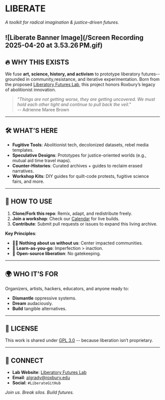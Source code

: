 # LIBERATE 
*A toolkit for radical imagination & justice-driven futures.*  

![Liberate Banner Image](/Screen Recording 2025-04-20 at 3.53.26 PM.gif) 
---

## 🔥 WHY THIS EXISTS  
We fuse **art, science, history, and activism** to prototype liberatory futures--grounded in community,resistance, and iterative experimentation. Born from the proposed [Liberatory Futures Lab](https://roxbury.edu), this project honors Roxbury’s legacy of abolitionist innovation.  

> *"Things are not getting worse, they are getting uncovered. We must hold each other tight and continue to pull back the veil."*  
> -- Adrienne Maree Brown  

---

## 🛠️ WHAT’S HERE  
- **Fugitive Tools**: Abolitionist tech, decolonized datasets, rebel media templates.  
- **Speculative Designs**: Prototypes for justice-oriented worlds (e.g., mutual aid time travel maps).  
- **Counter-Histories**: Curated archives + guides to reclaim erased narratives.  
- **Workshop Kits**: DIY guides for quilt-code protests, fugitive science fairs, and more.  

---

## 🚀 HOW TO USE  
1. **Clone/Fork this repo**: Remix, adapt, and redistribute freely.  
2. **Join a workshop**: Check our [Calendar](#) for live builds.  
3. **Contribute**: Submit pull requests or issues to expand this living archive.  

**Key Principles**:  
- ✊🏾 **Nothing about us without us**: Center impacted communities.  
- 🔄 **Learn-as-you-go**: Imperfection > inaction.  
- 🌱 **Open-source liberation**: No gatekeeping.  

---

## 🌍 WHO IT’S FOR  
Organizers, artists, hackers, educators, and anyone ready to:  
- **Dismantle** oppressive systems.  
- **Dream** audaciously.  
- **Build** tangible alternatives.  

---

## 📜 LICENSE  
This work is shared under [GPL 3.0](LICENSE) -- because liberation isn’t proprietary.  

---

## 💌 CONNECT  
- **Lab Website**: [Liberatory Futures Lab](#)  
- **Email**: algrady@roxbury.edu  
- **Social**: `#LiberateGitHub`  

*Join us. Break silos. Build futures.*